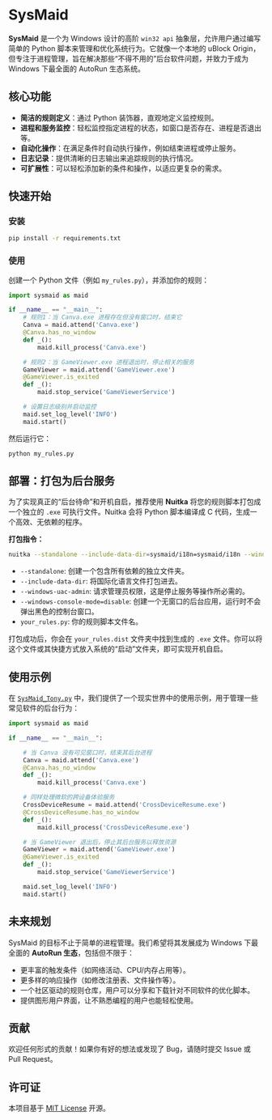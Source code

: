 # SysMaid

**SysMaid** 是一个为 Windows 设计的高阶 `win32 api` 抽象层，允许用户通过编写简单的 Python 脚本来管理和优化系统行为。它就像一个本地的 uBlock Origin，但专注于进程管理，旨在解决那些“不得不用的”后台软件问题，并致力于成为 Windows 下最全面的 AutoRun 生态系统。

## 核心功能

*   **简洁的规则定义**：通过 Python 装饰器，直观地定义监控规则。
*   **进程和服务监控**：轻松监控指定进程的状态，如窗口是否存在、进程是否退出等。
*   **自动化操作**：在满足条件时自动执行操作，例如结束进程或停止服务。
*   **日志记录**：提供清晰的日志输出来追踪规则的执行情况。
*   **可扩展性**：可以轻松添加新的条件和操作，以适应更复杂的需求。

## 快速开始

### 安装

```bash
pip install -r requirements.txt
```

### 使用

创建一个 Python 文件（例如 `my_rules.py`），并添加你的规则：

```python
import sysmaid as maid

if __name__ == "__main__":
    # 规则1：当 Canva.exe 进程存在但没有窗口时，结束它
    Canva = maid.attend('Canva.exe')
    @Canva.has_no_window
    def _():
        maid.kill_process('Canva.exe')

    # 规则2：当 GameViewer.exe 进程退出时，停止相关的服务
    GameViewer = maid.attend('GameViewer.exe')
    @GameViewer.is_exited
    def _():
        maid.stop_service('GameViewerService')

    # 设置日志级别并启动监控
    maid.set_log_level('INFO')
    maid.start()
```

然后运行它：

```bash
python my_rules.py
```

## 部署：打包为后台服务

为了实现真正的“后台待命”和开机自启，推荐使用 **Nuitka** 将您的规则脚本打包成一个独立的 `.exe` 可执行文件。Nuitka 会将 Python 脚本编译成 C 代码，生成一个高效、无依赖的程序。

**打包指令：**

```bash
nuitka --standalone --include-data-dir=sysmaid/i18n=sysmaid/i18n --windows-uac-admin --windows-console-mode=disable your_rules.py
```

*   `--standalone`: 创建一个包含所有依赖的独立文件夹。
*   `--include-data-dir`: 将国际化语言文件打包进去。
*   `--windows-uac-admin`: 请求管理员权限，这是停止服务等操作所必需的。
*   `--windows-console-mode=disable`: 创建一个无窗口的后台应用，运行时不会弹出黑色的控制台窗口。
*   `your_rules.py`: 你的规则脚本文件名。

打包成功后，你会在 `your_rules.dist` 文件夹中找到生成的 `.exe` 文件。你可以将这个文件或其快捷方式放入系统的“启动”文件夹，即可实现开机自启。

## 使用示例

在 [`SysMaid_Tony.py`](SysMaid_Tony.py) 中，我们提供了一个现实世界中的使用示例，用于管理一些常见软件的后台行为：

```python
import sysmaid as maid

if __name__ == "__main__":

    # 当 Canva 没有可见窗口时，结束其后台进程
    Canva = maid.attend('Canva.exe')
    @Canva.has_no_window
    def _():
        maid.kill_process('Canva.exe')

    # 同样处理微软的跨设备体验服务
    CrossDeviceResume = maid.attend('CrossDeviceResume.exe')
    @CrossDeviceResume.has_no_window
    def _():
        maid.kill_process('CrossDeviceResume.exe')

    # 当 GameViewer 退出后，停止其后台服务以释放资源
    GameViewer = maid.attend('GameViewer.exe')
    @GameViewer.is_exited
    def _():
        maid.stop_service('GameViewerService')

    maid.set_log_level('INFO')
    maid.start()
```

## 未来规划

SysMaid 的目标不止于简单的进程管理。我们希望将其发展成为 Windows 下最全面的 **AutoRun 生态**，包括但不限于：

*   更丰富的触发条件（如网络活动、CPU/内存占用等）。
*   更多样的响应操作（如修改注册表、文件操作等）。
*   一个社区驱动的规则仓库，用户可以分享和下载针对不同软件的优化脚本。
*   提供图形用户界面，让不熟悉编程的用户也能轻松使用。

## 贡献

欢迎任何形式的贡献！如果你有好的想法或发现了 Bug，请随时提交 Issue 或 Pull Request。

## 许可证

本项目基于 [MIT License](LICENSE) 开源。